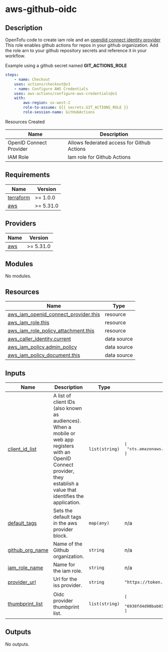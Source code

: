 # aws-github-oidc

## Description

OpenTofu code to create iam role and an [opendid connect identity provider](https://docs.aws.amazon.com/IAM/latest/UserGuide/id_roles_providers_create_oidc.html) 
This role enables github actions for repos in your github organization. Add the role arn to your github repository secrets and reference it in your workflow.

Example using a github secret named **GIT_ACTIONS_ROLE**

```yaml
steps:
    - name: Checkout
    uses: actions/checkout@v3
    - name: Configure AWS Credentials
    uses: aws-actions/configure-aws-credentials@v1
    with:
        aws-region: us-west-2
        role-to-assume: ${{ secrets.GIT_ACTIONS_ROLE }}
        role-session-name: GitHubActions
```

Resources Created

|Name|Description|
|----|-----------|
|OpenID Connect Provider|Allows federated access for Github Actions|
|IAM Role|Iam role for Github Actions|

<!-- BEGIN_TF_DOCS -->
## Requirements

| Name | Version |
|------|---------|
| <a name="requirement_terraform"></a> [terraform](#requirement\_terraform) | >= 1.0.0 |
| <a name="requirement_aws"></a> [aws](#requirement\_aws) | >= 5.31.0 |

## Providers

| Name | Version |
|------|---------|
| <a name="provider_aws"></a> [aws](#provider\_aws) | >= 5.31.0 |

## Modules

No modules.

## Resources

| Name | Type |
|------|------|
| [aws_iam_openid_connect_provider.this](https://registry.terraform.io/providers/hashicorp/aws/latest/docs/resources/iam_openid_connect_provider) | resource |
| [aws_iam_role.this](https://registry.terraform.io/providers/hashicorp/aws/latest/docs/resources/iam_role) | resource |
| [aws_iam_role_policy_attachment.this](https://registry.terraform.io/providers/hashicorp/aws/latest/docs/resources/iam_role_policy_attachment) | resource |
| [aws_caller_identity.current](https://registry.terraform.io/providers/hashicorp/aws/latest/docs/data-sources/caller_identity) | data source |
| [aws_iam_policy.admin_policy](https://registry.terraform.io/providers/hashicorp/aws/latest/docs/data-sources/iam_policy) | data source |
| [aws_iam_policy_document.this](https://registry.terraform.io/providers/hashicorp/aws/latest/docs/data-sources/iam_policy_document) | data source |

## Inputs

| Name | Description | Type | Default | Required |
|------|-------------|------|---------|:--------:|
| <a name="input_client_id_list"></a> [client\_id\_list](#input\_client\_id\_list) | A list of client IDs (also known as audiences). When a mobile or web app registers with an OpenID Connect provider, they establish a value that identifies the application. | `list(string)` | <pre>[<br>  "sts.amazonaws.com"<br>]</pre> | no |
| <a name="input_default_tags"></a> [default\_tags](#input\_default\_tags) | Sets the default tags in the aws provider block. | `map(any)` | n/a | yes |
| <a name="input_github_org_name"></a> [github\_org\_name](#input\_github\_org\_name) | Name of the Github organization. | `string` | n/a | yes |
| <a name="input_iam_role_name"></a> [iam\_role\_name](#input\_iam\_role\_name) | Name for the iam role. | `string` | n/a | yes |
| <a name="input_provider_url"></a> [provider\_url](#input\_provider\_url) | Url for the iss provider. | `string` | `"https://token.actions.githubusercontent.com"` | no |
| <a name="input_thumbprint_list"></a> [thumbprint\_list](#input\_thumbprint\_list) | Oidc provider thumbprint list. | `list(string)` | <pre>[<br>  "6938fd4d98bab03faadb97b34396831e3780aea1"<br>]</pre> | no |

## Outputs

No outputs.
<!-- END_TF_DOCS -->